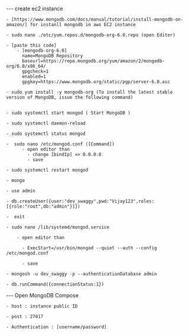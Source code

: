 --- create ec2 instance

    - [https://www.mongodb.com/docs/manual/tutorial/install-mongodb-on-amazon/] for instanll mongodb in aws EC2 instance

    - sudo nano ./etc/yum.repos.d/mongodb-org-6.0.repo (open Editer)

    - [paste this code]
        - [mongodb-org-6.0]
          name=MongoDB Repository
          baseurl=https://repo.mongodb.org/yum/amazon/2/mongodb-org/6.0/x86_64/
          gpgcheck=1
          enabled=1
          gpgkey=https://www.mongodb.org/static/pgp/server-6.0.asc

    - sudo yum install -y mongodb-org (To install the latest stable version of MongoDB, issue the following command)


    - sudo systemctl start mongod ( Start MongoDB )

    - sudo systemctl daemon-reload

    - sudo systemctl status mongod

    -  sudo nano /etc/mongod.conf ([Command])
          - open editor than
            - change [bindIp] => 0.0.0.0
            - save

    - sudo systemctl restart mongod

    - mongo

    - use admin

    - db.createUser({user:"dev_swaggy",pwd:"Vijay123",roles:[{role:"root",db:"admin"}]})

    -  exit

    - sudo nano /lib/systemd/mongod.service

        - open editor than

          - ExecStart=/usr/bin/mongod --quiet --auth --config /etc/mongod.conf

          - save

    - mongosh -u dev_swaggy -p --authenticationDatabase admin

    - db.runCommand({connectionStatus:1})


--- Open MongoDB Compose

    - host : instance public ID

    - post : 27017

    - Authentication : [username/password]
